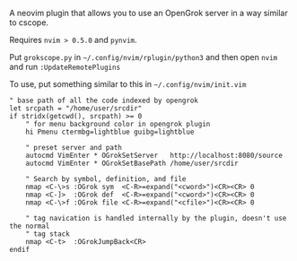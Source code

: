 A neovim plugin that allows you to use an OpenGrok server in a way similar to
cscope.

Requires `nvim > 0.5.0` and `pynvim`.

Put `grokscope.py` in `~/.config/nvim/rplugin/python3` and then open `nvim` and
run `:UpdateRemotePlugins`

To use, put something similar to this in `~/.config/nvim/init.vim`

```vim
" base path of all the code indexed by opengrok
let srcpath = "/home/user/srcdir"
if stridx(getcwd(), srcpath) >= 0
    " for menu background color in opengrok plugin
    hi Pmenu ctermbg=lightblue guibg=lightblue

    " preset server and path
    autocmd VimEnter * OGrokSetServer   http://localhost:8080/source
    autocmd VimEnter * OGrokSetBasePath /home/user/srcdir

    " Search by symbol, definition, and file
    nmap <C-\>s :OGrok sym  <C-R>=expand("<cword>")<CR><CR> 0
    nmap <C-]>  :OGrok def  <C-R>=expand("<cword>")<CR><CR> 0
    nmap <C-\>f :OGrok file <C-R>=expand("<cfile>")<CR><CR> 0

    " tag navication is handled internally by the plugin, doesn't use the normal
    " tag stack
    nmap <C-t>  :OGrokJumpBack<CR>
endif
```
